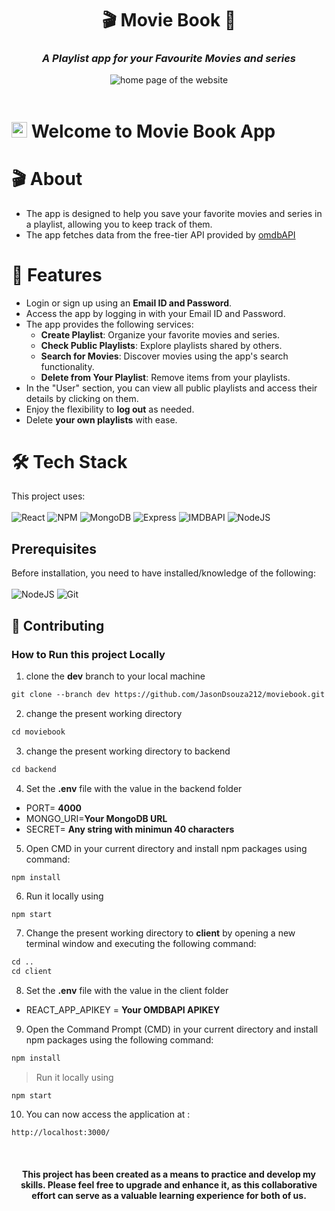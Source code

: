 <div id="header" align="center">
    <h1>🎬 Movie Book 📖</h1>
    <h3><strong><em>A Playlist app for your Favourite Movies and series</em></strong></h3>
  <img src="https://i.ibb.co/4pVVPgg/Screenshot-from-2023-08-08-15-36-36.png" alt="home page of the website"><br>
    <!-- to change tagline if necessary -->
    </div> <br>

<h1> <img src="https://media.giphy.com/media/hvRJCLFzcasrR4ia7z/giphy.gif" width="25px"> Welcome to Movie Book App </h1>

 # 🎬 About

- The app is designed to help you save your favorite movies and series in a playlist, allowing you to keep track of them.
- The app fetches data from the free-tier API provided by  [omdbAPI](https://www.omdbapi.com/)

# 🎥 Features
- Login or sign up using an **Email ID and Password**.
- Access the app by logging in with your Email ID and Password.
- The app provides the following services:
  - **Create Playlist**: Organize your favorite movies and series.
  - **Check Public Playlists**: Explore playlists shared by others.
  - **Search for Movies**: Discover movies using the app's search functionality.
  - **Delete from Your Playlist**: Remove items from your playlists.
- In the "User" section, you can view all public playlists and access their details by clicking on them.
- Enjoy the flexibility to **log out** as needed.
- Delete **your own playlists** with ease.

# 🛠️ Tech Stack

This project uses: <br><br>
![React](https://img.shields.io/badge/react-%2320232a.svg?style=for-the-badge&logo=react&logoColor=%2361DAFB)
![NPM](https://img.shields.io/badge/npm-%2320232a.svg?style=for-the-badge&logo=npm&logoColor=%2361DAFB)
![MongoDB](https://img.shields.io/badge/mongodb-%3FA037.svg?style=for-the-badge&logo=mongodb&logoColor=white)
![Express](https://img.shields.io/badge/Express-%23000000.svg?style=for-the-badge&logo=express&logoColor=white)
![IMDBAPI](https://img.shields.io/badge/IMDBAPI-%23646CFF.svg?style=for-the-badge&logo=link&logoColor=blue)
![NodeJS](https://img.shields.io/badge/node.js-6DA55F?style=for-the-badge&logo=node.js&logoColor=white)

## Prerequisites

Before installation, you need to have installed/knowledge of the following:
<br><br>
![NodeJS](https://img.shields.io/badge/node.js-6DA55F?style=for-the-badge&logo=node.js&logoColor=white)
![Git](https://img.shields.io/badge/git-%23F05033.svg?style=for-the-badge&logo=git&logoColor=white)

## 🤝 Contributing
### How to Run this project Locally

1. clone the **dev** branch to your local machine
```markdown
git clone --branch dev https://github.com/JasonDsouza212/moviebook.git
```
2. change the present working directory

```markdown
cd moviebook
```
3. change the present working directory to backend

```markdown
cd backend
```
4. Set the **.env** file with the value in the backend folder
- PORT= **4000**
- MONGO_URI=**Your MongoDB URL**
- SECRET= **Any string with minimun 40 characters**

5. Open CMD in your current directory and install npm packages using command:

```markdown
npm install
```

6. Run it locally using

```
npm start
```

7. Change the present working directory to **client** by opening a new terminal window and executing the following command:

```markdown
cd ..
cd client
```

8. Set the **.env** file with the value in the client folder
- REACT_APP_APIKEY = **Your OMDBAPI APIKEY**

9. Open the Command Prompt (CMD) in your current directory and install npm packages using the following command:

```markdown
npm install
```

> Run it locally using

```
npm start
```

10. You can now access the application at :
```
http://localhost:3000/
```

<br>
<div align="center">
<h4>This project has been created as a means to practice and develop my skills. Please feel free to upgrade and enhance it, as this collaborative effort can serve as a valuable learning experience for both of us. </h4>
</div>
